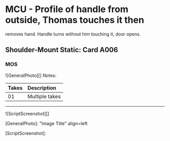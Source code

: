 # MCU - Profile of handle from outside, Thomas touches it then
removes hand. Handle turns without him touching it, door
opens.

## Shoulder-Mount Static: Card A006

### MOS

![GeneralPhoto][]
Notes: 

| Takes | Description |
|:---|:----|
| 01 | Multiple takes |

----

![ScriptScreenshot][]


[GeneralPhoto]:  "Image Title" align=left

[ScriptScreenshot]: 